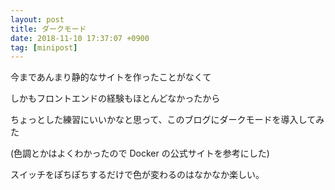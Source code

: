 ```yaml
---
layout: post
title: ダークモード
date: 2018-11-10 17:37:07 +0900
tag: [minipost]
---
```


今まであんまり静的なサイトを作ったことがなくて

しかもフロントエンドの経験もほとんどなかったから

ちょっとした練習にいいかなと思って、このブログにダークモードを導入してみた

(色調とかはよくわかったので Docker の公式サイトを参考にした)

スイッチをぽちぽちするだけで色が変わるのはなかなか楽しい。
